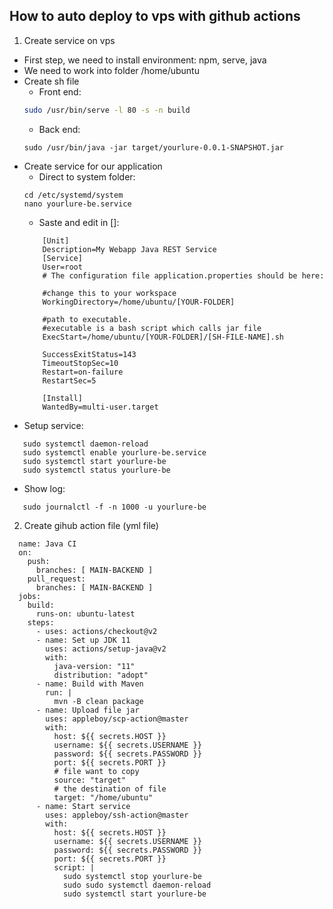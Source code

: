 ## How to auto deploy to vps with github actions

1. Create service on vps
- First step, we need to install environment: npm, serve, java
- We need to work into folder /home/ubuntu
- Create sh file
  + Front end:
  ```sh
  sudo /usr/bin/serve -l 80 -s -n build
  ```
  + Back end:
  ```
  sudo /usr/bin/java -jar target/yourlure-0.0.1-SNAPSHOT.jar
  ```
- Create service for our application
  + Direct to system folder:
  ```
  cd /etc/systemd/system
  nano yourlure-be.service
  ```
  + Saste and edit in []:
  ```
      [Unit]
      Description=My Webapp Java REST Service
      [Service]
      User=root
      # The configuration file application.properties should be here:

      #change this to your workspace
      WorkingDirectory=/home/ubuntu/[YOUR-FOLDER]

      #path to executable. 
      #executable is a bash script which calls jar file
      ExecStart=/home/ubuntu/[YOUR-FOLDER]/[SH-FILE-NAME].sh

      SuccessExitStatus=143
      TimeoutStopSec=10
      Restart=on-failure
      RestartSec=5

      [Install]
      WantedBy=multi-user.target
  ```
 + Setup service:
 ```
    sudo systemctl daemon-reload
    sudo systemctl enable yourlure-be.service
    sudo systemctl start yourlure-be
    sudo systemctl status yourlure-be
 ```
    
 + Show log:
 ```
    sudo journalctl -f -n 1000 -u yourlure-be
 ```

2. Create gihub action file (yml file)
```
  name: Java CI
  on:
    push:
      branches: [ MAIN-BACKEND ]
    pull_request:
      branches: [ MAIN-BACKEND ]
  jobs:
    build:
      runs-on: ubuntu-latest
    steps:
      - uses: actions/checkout@v2
      - name: Set up JDK 11
        uses: actions/setup-java@v2
        with:
          java-version: "11"
          distribution: "adopt"
      - name: Build with Maven
        run: |
          mvn -B clean package
      - name: Upload file jar
        uses: appleboy/scp-action@master
        with:
          host: ${{ secrets.HOST }}
          username: ${{ secrets.USERNAME }}
          password: ${{ secrets.PASSWORD }}
          port: ${{ secrets.PORT }}
          # file want to copy
          source: "target"
          # the destination of file
          target: "/home/ubuntu"
      - name: Start service
        uses: appleboy/ssh-action@master
        with:
          host: ${{ secrets.HOST }}
          username: ${{ secrets.USERNAME }}
          password: ${{ secrets.PASSWORD }}
          port: ${{ secrets.PORT }}
          script: |
            sudo systemctl stop yourlure-be
            sudo sudo systemctl daemon-reload
            sudo systemctl start yourlure-be
```
